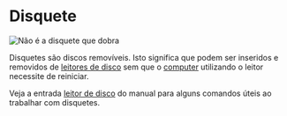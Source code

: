 # Disquete
![Não é a disquete que dobra](item:oc2:floppy)

Disquetes são discos removíveis. Isto significa que podem ser inseridos e removidos de [leitores de disco](../block/disk_drive.md) sem que o [computer](../block/computer.md) utilizando o leitor necessite de reiniciar.

Veja a entrada [leitor de disco](../block/disk_drive.md) do manual para alguns comandos úteis ao trabalhar com disquetes.